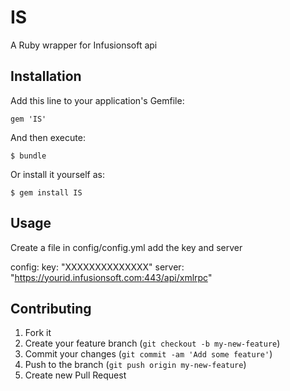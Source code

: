# IS

A Ruby wrapper for Infusionsoft api

## Installation

Add this line to your application's Gemfile:

    gem 'IS'

And then execute:

    $ bundle

Or install it yourself as:

    $ gem install IS

## Usage

Create a file in config/config.yml add the key and server

  config:
	key: "XXXXXXXXXXXXXX"
	server: "https://yourid.infusionsoft.com:443/api/xmlrpc"

## Contributing

1. Fork it
2. Create your feature branch (`git checkout -b my-new-feature`)
3. Commit your changes (`git commit -am 'Add some feature'`)
4. Push to the branch (`git push origin my-new-feature`)
5. Create new Pull Request

